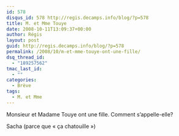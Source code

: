 ```yaml
---
id: 578
disqus_id: 578 http://regis.decamps.info/blog/?p=578
title: M. et Mme Touye
date: 2008-10-11T13:09:37+00:00
author: Régis
layout: post
guid: http://regis.decamps.info/blog/?p=578
permalink: /2008/10/m-et-mme-touye-ont-une-fille/
dsq_thread_id:
  - "189257562"
tmac_last_id:
  - ""
categories:
  - Brève
tags:
  - M. et Mme
---
```

Monsieur et Madame Touye ont une fille. Comment s’appelle-elle?
  
<!--more-->


  
Sacha (parce que « ça chatouille »)
